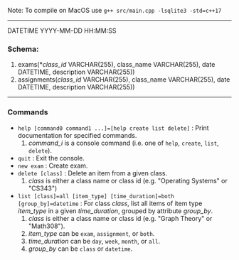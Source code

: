 Note: To compile on MacOS use `g++ src/main.cpp -lsqlite3 -std=c++17` 

---
DATETIME  YYYY-MM-DD HH:MM:SS

### Schema:
1. exams(**class_id* VARCHAR(255), class_name VARCHAR(255), date DATETIME, description VARCHAR(255))
2. assignments(*class_id* VARCHAR(255), class_name VARCHAR(255), date DATETIME, description VARCHAR(255))

---

### Commands

* `help [command0 command1 ...]=[help create list delete]` : Print documentation for specified commands.
    1. *command_i* is a console command (i.e. one of `help`, `create`, `list`, `delete`).
* `quit` : Exit the console.
* `new exam` : Create exam. 
* `delete [class]` : Delete an item from a given class.
    1. *class* is either a class name or class id (e.g. "Operating Systems" or "CS343")
* `list [class]=all [item_type] [time_duration]=both [group_by]=datetime` : For class *class*, list all items of item type *item_type* in a given *time_duration*, grouped by attribute *group_by*. 
    1. *class* is either a class name or class id (e.g. "Graph Theory" or "Math308"). 
    2. *item_type* can be `exam`, `assignment`, or `both`.
    3. *time_duration* can be `day`, `week`, `month`, or `all`.
    4. *group_by* can be `class` or `datetime`. 